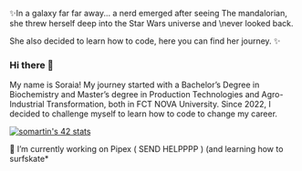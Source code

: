 ✨In a galaxy far far away... a nerd emerged after seeing The mandalorian, she threw herself deep into the Star Wars universe and \never looked back.

She also decided to learn how to code, here you can find her journey. ✨

### Hi there 👋
My name is Soraia! My journey started with a Bachelor’s Degree in Biochemistry and Master’s degree in Production Technologies and Agro-Industrial Transformation, both in FCT NOVA University.
Since 2022, I decided to challenge myself to learn how to code to change my career.

[![somartin's 42 stats](https://badge42.vercel.app/api/v2/clg84azxg007808mtenfly49g/stats?cursusId=21&coalitionId=110)](https://github.com/JaeSeoKim/badge42)

<!--
**soraiathegirleffect/soraiathegirleffect** is a ✨ _special_ ✨ repository because its `README.md` (this file) appears on your GitHub profile.
-->


🌱 I’m currently working on Pipex ( SEND HELPPPP ) (and learning how to surfskate*

